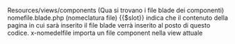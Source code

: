 Resources/views/components (Qua si trovano i file blade dei componenti)
   nomefile.blade.php (nomeclatura file)
   {{$slot}} indica che il contenuto della pagina in cui sarà inserito il file blade verrà inserito al posto di questo codice.
   x-nomedelfile importa un file component nella view attuale